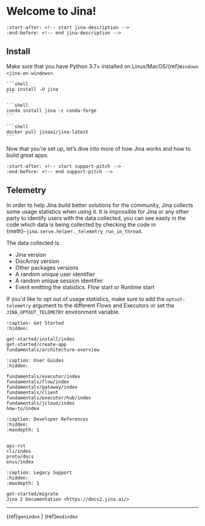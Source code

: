 # Welcome to Jina!

```{include} ../README.md
:start-after: <!-- start jina-description -->
:end-before: <!-- end jina-description -->
```

## Install

Make sure that you have Python 3.7+ installed on Linux/MacOS/{ref}`Windows <jina-on-windows>`.

````{tab} via PyPI
```shell
pip install -U jina
```
````
````{tab} via Conda
```shell
conda install jina -c conda-forge
```
````
````{tab} via Docker
```shell
docker pull jinaai/jina:latest
```
````

Now that you’re set up, let’s dive into more of how Jina works and how to build great apps.


```{include} ../README.md
:start-after: <!-- start support-pitch -->
:end-before: <!-- end support-pitch -->
```

## Telemetry

In order to help Jina build better solutions for the community, Jina collects some usage statistics when using it. It is impossible for Jina or any other party to identify users with the data collected,
you can see easily in the code which data is being collected by checking the code in {meth}`~jina.serve.helper._telemetry_run_in_thread`.

The data collected is:

- Jina version
- DocArray version
- Other packages versions
- A random unique user identifier
- A random unique session identifier
- Event emitting the statistics. Flow start or Runtime start

If you'd like to opt out of usage statistics, make sure to add the `optout-telemetry` argument to the different Flows and Executors or set the `JINA_OPTOUT_TELEMETRY` environment variable.



```{toctree}
:caption: Get Started
:hidden:

get-started/install/index
get-started/create-app
fundamentals/architecture-overview
```

```{toctree}
:caption: User Guides
:hidden:

fundamentals/executor/index
fundamentals/flow/index
fundamentals/gateway/index
fundamentals/client
fundamentals/executor/hub/index
fundamentals/jcloud/index
how-to/index
```



```{toctree}
:caption: Developer References
:hidden:
:maxdepth: 1


api-rst
cli/index
proto/docs
envs/index
```

```{toctree}
:caption: Legacy Support
:hidden:
:maxdepth: 1

get-started/migrate
Jina 2 Documentation <https://docs2.jina.ai/>
```


---
{ref}`genindex` | {ref}`modindex`

